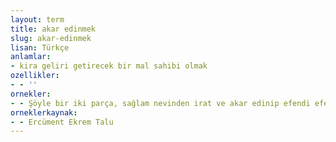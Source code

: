 ```yaml
---
layout: term
title: akar edinmek
slug: akar-edinmek
lisan: Türkçe
anlamlar:
- kira geliri getirecek bir mal sahibi olmak
ozellikler:
- - ''
ornekler:
- - Şöyle bir iki parça, sağlam nevinden irat ve akar edinip efendi efendi yan gel, sefana bak.
orneklerkaynak:
- - Ercüment Ekrem Talu
---
```

